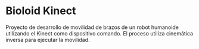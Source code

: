 Bioloid Kinect
=============

Proyecto de desarrollo de movilidad de brazos de un robot humanoide utilizando el Kinect como dispositivo comando. El proceso utiliza cinemática inversa para ejecutar la movilidad.
